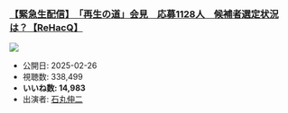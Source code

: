 ### [【緊急生配信】　「再生の道」会見　応募1128人　候補者選定状況は？【ReHacQ】](https://www.youtube.com/watch?v=CGqSiMYHhTc)
[![](https://img.youtube.com/vi/CGqSiMYHhTc/sddefault.jpg)](https://www.youtube.com/watch?v=CGqSiMYHhTc)
-   公開日: 2025-02-26
-   視聴数: 338,499
-   **いいね数: 14,983**
-   出演者: [石丸伸二](/rehacq_fan/people/石丸伸二 "wikilink")
